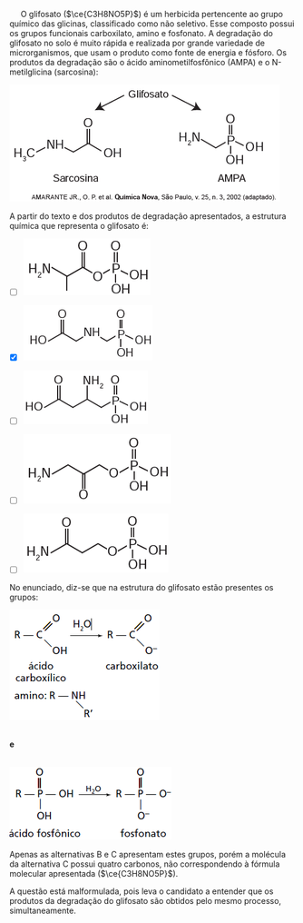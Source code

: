 

     O glifosato ($\ce{C3H8NO5P}$) é um herbicida pertencente ao grupo químico das glicinas, classificado como não seletivo. Esse composto possui os grupos funcionais carboxilato, amino e fosfonato. A degradação do glifosato no solo é muito rápida e realizada por grande variedade de microrganismos, que usam o produto como fonte de energia e fósforo. Os produtos da degradação são o ácido aminometilfosfônico (AMPA) e o N-metilglicina (sarcosina):

![](97ff7a45-3289-8e97-e5f6-bbd4bbdc6058.png)

A partir do texto e dos produtos de degradação apresentados, a estrutura química que representa o glifosato é:



- [ ] ![](1d59043d-32c6-68b9-160d-df17a2192110.png)
- [x] ![](695ce687-c209-f347-7359-9792387eb740.png)
- [ ] ![](bf27e888-3c61-9ab1-1c0e-f51530a61d40.png)
- [ ] ![](35932e1d-c531-253e-b5f9-6b287253ad8d.png)
- [ ] ![](ffadd1f3-1582-f947-ff03-f5749897fd94.png)


No enunciado, diz-se que na estrutura do glifosato estão presentes os grupos:

![](72ca52e9-28e7-e40b-d844-44eb5d7d43b0.png)

\
**e**

\
![](60bd37ee-50d9-8b7b-019f-92e45a981418.png)

Apenas as alternativas B e C apresentam estes grupos, porém a molécula da alternativa C possui quatro carbonos, não correspondendo à fórmula molecular apresentada ($\ce{C3H8NO5P}$).

A questão está malformulada, pois leva o candidato a entender que os produtos da degradação do glifosato são obtidos pelo mesmo processo, simultaneamente.
